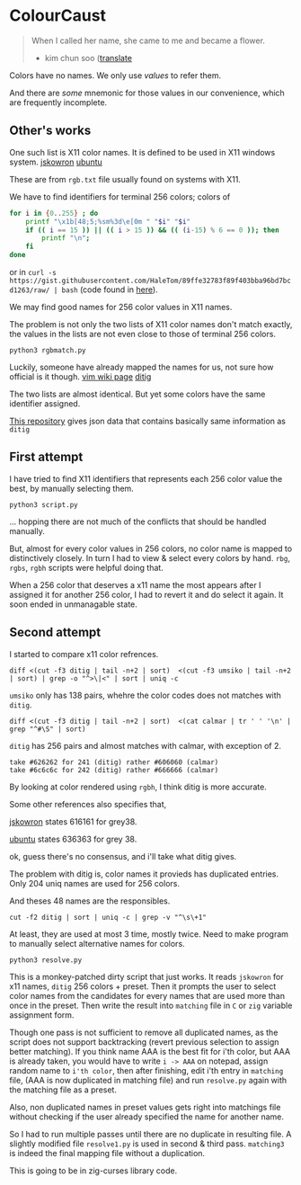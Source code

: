 # ColourCaust

> When I called her name,
> she came to me
> and became a flower.
>   - kim chun soo ([translate](https://jaypsong.blog/2013/01/16/the-flower-by-kim-chun-soo/)

Colors have no names. We only use _values_ to refer them.

And there are _some_ mnemonic for those values in our convenience,
which are frequently incomplete.


## Other's works

One such list is X11 color names.
It is defined to be used in X11 windows system.
[jskowron](https://www.astrouw.edu.pl/~jskowron/colors-x11/rgb.html)
[ubuntu](https://www.apt-browse.org/browse/ubuntu/trusty/main/all/x11-common/1:7.7+1ubuntu8/file/etc/X11/rgb.txt)

These are from `rgb.txt` file usually found on systems with X11.

We have to find identifiers for terminal 256 colors; colors of
```bash
for i in {0..255} ; do
    printf "\x1b[48;5;%sm%3d\e[0m " "$i" "$i"
    if (( i == 15 )) || (( i > 15 )) && (( (i-15) % 6 == 0 )); then
        printf "\n";
    fi
done
```
or in
`curl -s https://gist.githubusercontent.com/HaleTom/89ffe32783f89f403bba96bd7bcd1263/raw/ | bash`
(code found in [here](https://askubuntu.com/a/821163)).

We may find good names for 256 color values in X11 names.

The problem is not only the two lists of X11 color names don't match exactly,
the values in the lists are not even close to those of terminal 256 colors.
```
python3 rgbmatch.py
```

Luckily, someone have already mapped the names for us, not sure how official is it though.
[vim wiki page](https://vim.fandom.com/wiki/Xterm256_color_names_for_console_Vim)
[ditig](https://www.ditig.com/256-colors-cheat-sheet)

The two lists are almost identical.
But yet some colors have the same identifier assigned.

[This repository](https://github.com/jonasjacek/colors) gives json data that contains basically same information as `ditig`


## First attempt

I have tried to find X11 identifiers that represents each 256 color value the best, by manually selecting them.
```
python3 script.py
```
... hopping there are not much of the conflicts that should be handled manually.

But, almost for every color values in 256 colors, no color name is mapped to distinctively closely.
In turn I had to view & select every colors by hand.
`rbg`, `rgbs`, `rgbh` scripts were helpful doing that.

When a 256 color that deserves a x11 name the most appears after I assigned it for another 256 color,
I had to revert it and do select it again.
It soon ended in unmanagable state.


## Second attempt

I started to compare x11 color refrences.

```
diff <(cut -f3 ditig | tail -n+2 | sort)  <(cut -f3 umsiko | tail -n+2 | sort) | grep -o "^>\|<" | sort | uniq -c
```
`umsiko` only has 138 pairs, whehre the color codes does not matches with `ditig`.

```
diff <(cut -f3 ditig | tail -n+2 | sort)  <(cat calmar | tr ' ' '\n' | grep "^#\S" | sort)
```
`ditig` has 256 pairs and almost matches with calmar,
with exception of 2.

```
take #626262 for 241 (ditig) rather #606060 (calmar)
take #6c6c6c for 242 (ditig) rather #666666 (calmar)
```

By looking at color rendered using `rgbh`, I think ditig is more accurate.

Some other references also specifies that,

[jskowron](https://www.astrouw.edu.pl/~jskowron/colors-x11/rgb.html)
states 616161 for grey38.

[ubuntu](https://www.apt-browse.org/browse/ubuntu/trusty/main/all/x11-common/1:7.7+1ubuntu8/file/etc/X11/rgb.txt)
states 636363 for grey 38.

ok, guess there's no consensus, and i'll take what ditig gives.

The problem with ditig is, color names it provieds has duplicated entries.
Only 204 uniq names are used for 256 colors.

And theses 48 names are the responsibles.
```
cut -f2 ditig | sort | uniq -c | grep -v "^\s\+1"
```

At least, they are used at most 3 time, mostly twice.
Need to make program to manually select alternative names for colors.

```
python3 resolve.py
```
This is a monkey-patched dirty script that just works.
It reads `jskowron` for x11 names, `ditig` 256 colors + preset.
Then it prompts the user to select color names from the candidates
for every names that are used more than once in the preset.
Then write the result into `matching` file in `C` or `zig` variable assignment form.

Though one pass is not sufficient to remove all duplicated names,
as the script does not support backtracking (revert previous selection
to assign better matching).
If you think name AAA is the best fit for i'th color, but AAA is already taken,
you would have to write `i -> AAA` on notepad, assign random name to `i'th color`,
then after finishing, edit i'th entry in `matching` file, (AAA is now duplicated in matching file)
and run `resolve.py` again with the matching file as a preset.

Also, non duplicated names in preset values
gets right into matchings file without checking if the user already specified
the name for another name.

So I had to run multiple passes until there are no duplicate in resulting file.
A slightly modified file `resolve1.py` is used in second & third pass.
`matching3` is indeed the final mapping file without a duplication.

This is going to be in zig-curses library code.
